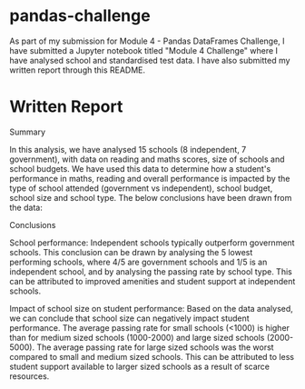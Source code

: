 # pandas-challenge
As part of my submission for Module 4 - Pandas DataFrames Challenge, I have submitted a Jupyter notebook titled "Module 4 Challenge" where I have analysed school and standardised test data. I have also submitted my written report through this README.

# Written Report

Summary

In this analysis, we have analysed 15 schools (8 independent, 7 government), with data on reading and maths scores, size of schools and school budgets. We have used this data to determine how a student's performance in maths, reading and overall performance is impacted by the type of school attended (government vs independent), school budget, school size and school type. The below conclusions have been drawn from the data:

Conclusions

  School performance: Independent schools typically outperform government schools. This conclusion can be drawn by analysing the 5 lowest performing schools, where 4/5 are government schools and 1/5 is an independent school, and by analysing the passing rate by school type. This can be attributed to improved amenities and student support at independent schools.
  
  Impact of school size on student performance: Based on the data analysed, we can conclude that school size can negatively impact student performance. The average passing rate for small schools (<1000) is higher than for medium sized schools (1000-2000) and large sized schools (2000-5000). The average passing rate for large sized schools was the worst compared to small and medium sized schools. This can be attributed to less student support available to larger sized schools as a result of scarce resources.  
